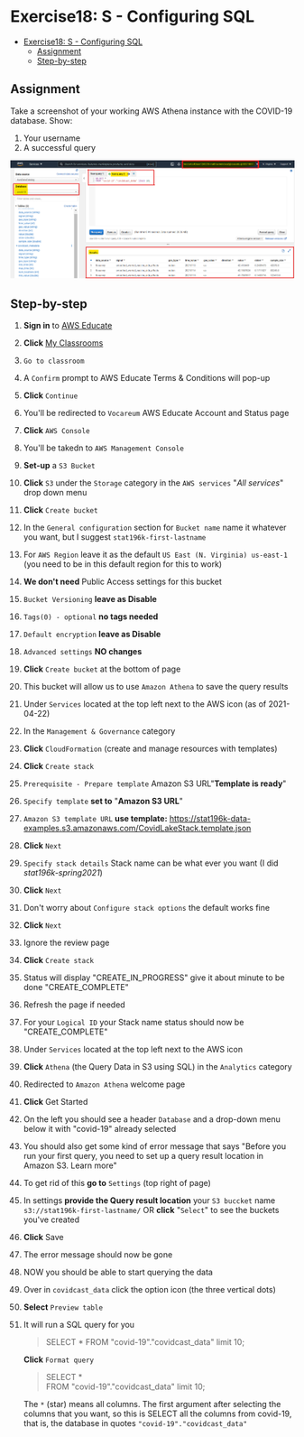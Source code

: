 # Exercise18: S - Configuring SQL

- [Exercise18: S - Configuring SQL](#exercise18-s---configuring-sql)
  - [Assignment](#assignment)
  - [Step-by-step](#step-by-step)

## Assignment

Take a screenshot of your working AWS Athena instance with the COVID-19 database.
Show:

1. Your username
2. A successful query

![screenshot of my working AWS Athena instance](./assignment18-aws-athena-screenshot.png)

## Step-by-step

1. **Sign in** to [AWS Educate](https://www.awseducate.com/signin/SiteLogin)
2. **Click** [My Classrooms](https://www.awseducate.com/student/s/classrooms)
3. `Go to classroom`
4. A `Confirm` prompt to AWS Educate Terms & Conditions will pop-up
5. **Click** `Continue`
6. You'll be redirected to `Vocareum` AWS Educate Account and Status page
7. **Click** `AWS Console`
8. You'll be takedn to `AWS Management Console`
9. **Set-up** a `S3 Bucket`
10. **Click** `S3` under the `Storage` category in the `AWS services` "_All services_" drop down menu
11. **Click** `Create bucket`
12. In the `General configuration` section for `Bucket name` name it whatever you want, but I suggest `stat196k-first-lastname`
13. For `AWS Region` leave it as the default `US East (N. Virginia) us-east-1` (you need to be in this default region for this to work)
14. **We don't need** Public Access settings for this bucket
15. `Bucket Versioning` **leave as Disable**
16. `Tags(0) - optional` **no tags needed**
17. `Default encryption` **leave as Disable**
18. `Advanced settings` **NO changes**
19. **Click** `Create bucket` at the bottom of page
20. This bucket will allow us to use `Amazon Athena` to save the query results
21. Under `Services` located at the top left next to the AWS icon (as of 2021-04-22)
22. In the `Management & Governance` category
23. **Click** `CloudFormation` (create and manage resources with templates)
24. **Click** `Create stack`
25. `Prerequisite - Prepare template` Amazon S3 URL"**Template is ready**"
26. `Specify template` **set to** "**Amazon S3 URL**"
27. `Amazon S3 template URL` **use template:** https://stat196k-data-examples.s3.amazonaws.com/CovidLakeStack.template.json
28. **Click** `Next`
29. `Specify stack details` Stack name can be what ever you want (I did *stat196k-spring2021*)
30. **Click** `Next`
31. Don't worry about `Configure stack options` the default works fine
32. **Click** `Next`
33. Ignore the review page
34. **Click** `Create stack`
35. Status will display "CREATE_IN_PROGRESS" give it about minute to be done "CREATE_COMPLETE"
36. Refresh the page if needed
37. For your `Logical ID` your Stack name status should now be "CREATE_COMPLETE"
38. Under `Services` located at the top left next to the AWS icon
39. **Click** `Athena` (the Query Data in S3 using SQL) in the `Analytics` category
40. Redirected to `Amazon Athena` welcome page
41. **Click** Get Started
42. On the left you should see a header `Database` and a drop-down menu below it with "covid-19" already selected
43. You should also get some kind of error message that says "Before you run your first query, you need to set up a query result location in Amazon S3. Learn more"
44. To get rid of this **go to** `Settings` (top right of page)
45. In settings **provide the Query result location** your `S3 buccket` name `s3://stat196k-first-lastname/` OR **click** "`Select`" to see the buckets you've created
46. **Click** Save
47. The error message should now be gone
48. NOW you should be able to start querying the data
49. Over in `covidcast_data` click the option icon (the three vertical dots)
50. **Select** `Preview table`
51. It will run a SQL query for you
    > SELECT * FROM "covid-19"."covidcast_data" limit 10;

    **Click** `Format query`

    > SELECT *\
    > FROM "covid-19"."covidcast_data" limit 10;

    The `*` (star) means all columns.
    The first argument after selecting the columns that you want, so this is SELECT all the columns from covid-19, that is, the database in quotes `"covid-19"."covidcast_data"`
